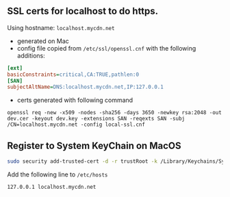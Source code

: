 ## SSL certs for localhost to do https.

Using hostname: `localhost.mycdn.net`

- generated on Mac
- config file copied from `/etc/ssl/openssl.cnf` with the following additions:

```ini
[ext]
basicConstraints=critical,CA:TRUE,pathlen:0
[SAN]
subjectAltName=DNS:localhost.mycdn.net,IP:127.0.0.1
```

- certs generated with following command

```
openssl req -new -x509 -nodes -sha256 -days 3650 -newkey rsa:2048 -out dev.cer -keyout dev.key -extensions SAN -reqexts SAN -subj /CN=localhost.mycdn.net -config local-ssl.cnf
```

## Register to System KeyChain on MacOS

```bash
sudo security add-trusted-cert -d -r trustRoot -k /Library/Keychains/System.keychain dev.cer
```

Add the following line to `/etc/hosts`

```
127.0.0.1 localhost.mycdn.net
```
